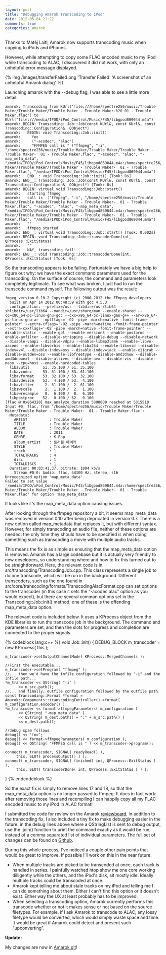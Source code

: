 ```yaml
---
layout: post
title: "Debugging Amarok Transcoding to iPod"
date: 2012-05-04 21:22
comments: true
categories: amarok
---
```

Thanks to Matěj Laitl, Amarok now supports transcoding music when copying to iPods and iPhones.

However, while attempting to copy some FLAC encoded music to my iPod while transcoding to ALAC, I discovered it did not work, with only an unhelpful error message displayed.

{% img /images/transferFailed.png 'Transfer Failed' 'A screenshot of an unhelpful Amarok dialog' %}

Launching amarok with the --debug flag, I was able to see a little more detail:

	amarok: Transcoding from KUrl("file:///home/spectre256/music/Trouble Maker/Trouble Maker/Trouble Maker - Trouble Maker-%20 01 - Trouble Maker.flac") to KUrl("file:///media/IPOD/iPod_Control/Music/F45/libgpod869044.m4a")
	amarok: BEGIN: Transcoding::Job::Job(const KUrl&, const KUrl&, const Transcoding::Configuration&, QObject*)
	amarok:   BEGIN: void Transcoding::Job::init()
	amarok:     foo
	amarok:     ("-acodec", "alac")
	amarok:     "FFMPEG call is " ("ffmpeg", "-i", "/home/spectre256/music/Trouble Maker/Trouble Maker/Trouble Maker - Trouble Maker-  01 - Trouble Maker.flac", "-acodec", "alac", "-map_meta_data", "/media/IPOD/iPod_Control/Music/F45/libgpod869044.m4a:/home/spectre256/music/Trouble Maker/Trouble Maker/Trouble Maker - Trouble Maker-  01 - Trouble Maker.flac", "/media/IPOD/iPod_Control/Music/F45/libgpod869044.m4a")
	amarok:   END__: void Transcoding::Job::init() [Took: 0s]
	amarok: END__: Transcoding::Job::Job(const KUrl&, const KUrl&, const Transcoding::Configuration&, QObject*) [Took: 0s]
	amarok: BEGIN: virtual void Transcoding::Job::start()
	amarok:   starting ffmpeg
	amarok:   call is  ("ffmpeg", "-i", "/home/spectre256/music/Trouble Maker/Trouble Maker/Trouble Maker - Trouble Maker-  01 - Trouble Maker.flac", "-acodec", "alac", "-map_meta_data", "/media/IPOD/iPod_Control/Music/F45/libgpod869044.m4a:/home/spectre256/music/Trouble Maker/Trouble Maker/Trouble Maker - Trouble Maker-  01 - Trouble Maker.flac", "/media/IPOD/iPod_Control/Music/F45/libgpod869044.m4a")
	amarok:   ""
	amarok:   ffmpeg started
	amarok: END__: virtual void Transcoding::Job::start() [Took: 0.002s]
	amarok: BEGIN: void Transcoding::Job::transcoderDone(int, QProcess::ExitStatus)
	amarok:   ""
	amarok:   NAY, transcoding fail!
	amarok: END__: void Transcoding::Job::transcoderDone(int, QProcess::ExitStatus) [Took: 0s]

So the transcoding appears to be failing. Fortunately we have a big help to figure out why: we have the exact command parameters used for the transcoding.
On the surface of course, the command and parameters look completely legitimate.
To see what was broken, I just had to run the transcode command myself. The following output was the result:

	fmpeg version 0.10.2 Copyright (c) 2000-2012 the FFmpeg developers
	  built on Apr 14 2012 00:48:59 with gcc 4.5.3
	  configuration: --prefix=/usr --libdir=/usr/lib64 --shlibdir=/usr/lib64 --mandir=/usr/share/man --enable-shared --cc=x86_64-pc-linux-gnu-gcc --cxx=x86_64-pc-linux-gnu-g++ --ar=x86_64-pc-linux-gnu-ar --optflags='-O2 -pipe -march=native -fomit-frame-pointer' --extra-cflags='-O2 -pipe -march=native -fomit-frame-pointer' --extra-cxxflags='-O2 -pipe -march=native -fomit-frame-pointer' --disable-static --enable-gpl --enable-version3 --enable-postproc --enable-avfilter --disable-stripping --disable-debug --disable-network --disable-vaapi --disable-vdpau --enable-libmp3lame --enable-libvo-aacenc --enable-libvorbis --enable-libx264 --enable-libxvid --disable-indev=v4l --disable-indev=oss --disable-indev=jack --enable-x11grab --disable-outdev=oss --enable-libfreetype --disable-amd3dnow --disable-amd3dnowext --disable-altivec --disable-avx --disable-vis --disable-neon --cpu=host --enable-hardcoded-tables
	  libavutil      51. 35.100 / 51. 35.100
	  libavcodec     53. 61.100 / 53. 61.100
	  libavformat    53. 32.100 / 53. 32.100
	  libavdevice    53.  4.100 / 53.  4.100
	  libavfilter     2. 61.100 /  2. 61.100
	  libswscale      2.  1.100 /  2.  1.100
	  libswresample   0.  6.100 /  0.  6.100
	  libpostproc    52.  0.100 / 52.  0.100
	[flac @ 0x864320] max_analyze_duration 5000000 reached at 5015510
	Input #0, flac, from '/home/spectre256/music/Trouble Maker/Trouble Maker/Trouble Maker - Trouble Maker-  01 - Trouble Maker.flac':
	  Metadata:
	    ARTIST          : Trouble Maker
	    TITLE           : Trouble Maker
	    ALBUM           : Trouble Maker
	    DATE            : 2011
	    GENRE           : K-Pop
	    album_artist    : 트러블 메이커
	    STYLE           : Trouble Maker
	    track           : 1
	    TOTALTRACKS     : 4
	    disc            : 1
	    TOTALDISCS      : 1
	  Duration: 00:03:41.37, bitrate: 1004 kb/s
	    Stream #0:0: Audio: flac, 44100 Hz, stereo, s16
	Unrecognized option 'map_meta_data'
	Failed to set value '/media/IPOD/iPod_Control/Music/F45/libgpod869044.m4a:/home/spectre256/music/Trouble Maker/Trouble Maker/Trouble Maker - Trouble Maker-  01 - Trouble Maker.flac' for option 'map_meta_data'

It looks like it's the map\_meta\_data option causing issues.

After looking through the ffmpeg repository a bit, it seems map\_meta\_data was removed in version 0.10 after being depricated in version 0.7.
There is a new option called map\_metadata that replaces it, but with different syntax.
However, for simply transcoding an audio file, neither of these options are needed:
the only time they should have to be specified is when doing something such as transcoding a movie with multiple audio tracks.

This means the fix is as simple as ensuring that the map\_meta\_data option is removed. Amarok has a large codebase but it is actually very friendly to new developers, so understanding where and how to fix this turned out to be straightforward. Here, the relevant code is in src/transcoding/TranscodingJob.cpp.
This class represents a single job to do one transcode, which will be run in the background.
Different transcoders, such as the one found in src/core/transcoding/formats/TranscodingAlacFormat.cpp can set options to the transcoder (in this case it sets the "-acodec alac" option as you would expect), but there are several common options set in the Transcoding::Job::init() method; one of these is the offending map\_meta\_data option.

The relevant code is included below. It uses a KProcess object from the KDE libraries to run the transcode job in the background.
The command and parameters are set, and then the slots for progress and completion are connected to the proper signals.

{% codeblock lang:c++ %}
void
Job::init()
{
    DEBUG_BLOCK
    m_transcoder = new KProcess( this );

    m_transcoder->setOutputChannelMode( KProcess::MergedChannels );

    //First the executable...
    m_transcoder->setProgram( "ffmpeg" );
    //... then we'd have the infile configuration followed by "-i" and the infile path...
    *m_transcoder << QString( "-i" )
		  << m_src.path();
    //... and finally, outfile configuration followed by the outfile path.
    const Transcoding::Format *format = Amarok::Components::transcodingController()->format( m_configuration.encoder() );
    *m_transcoder << format->ffmpegParameters( m_configuration )
		  << QString( "-map_meta_data" )
		  << QString( m_dest.path() + ":" + m_src.path() )
		  << m_dest.path();

    //debug spam follows
    debug() << "foo";
    debug() << format->ffmpegParameters( m_configuration );
    debug() << QString( "FFMPEG call is " ) << m_transcoder->program();

    connect( m_transcoder, SIGNAL( readyRead() ),
	     this, SLOT( processOutput() ) );
    connect( m_transcoder, SIGNAL( finished( int, QProcess::ExitStatus ) ),
	     this, SLOT( transcoderDone( int, QProcess::ExitStatus ) ) );
}
{% endcodeblock %}

So the exact fix is simply to remove lines 17 and 18, so that the map\_meta\_data option is no longer passed to ffmpeg.
It does in fact work: after removing those lines and recompiling I can happily copy all my FLAC encoded music to my iPod in ALAC format!

I submitted the code for review on the Amarok [reviewboard](https://git.reviewboard.kde.org/r/104839/).
In addition to the transcoding fix, I also included a tiny fix to make debugging easier in the future: in the debug lines above where a QStringList is sent to debug output, use the .join() function to print the command exactly as it would be run, instead of a comma separated list of individual parameters.
The full set of changes can be found on [Github](https://github.com/orangejulius/amarok/tree/fixTranscode).

During this whole process, I've noticed a couple other pain points that would be great to improve. If possible I'll work on this in the near future:

* When multiple tracks are picked to be transcoded at once, each track is handled in series. I painfully watched htop show me one core working dilligently while the others, and the iPod's disk, sit mostly idle. Ideally multiple tracks could be transcoded at once.
* Amarok kept telling me about stale tracks on my iPod and telling me I can do something about them. Either I can't find this option or it doesn't exist. Either way the UX at least probably has to be improved.
* When selecting a transcoding option, Amarok currently performs this transcode whether or not it makes sense or not based on the source filetypes. For example, if I ask Amarok to transcode to ALAC, any lossy filetype would be converted, which would simply waste space and time. It would be great if Amarok could detect and prevent such "upconverting".

__Update:__

My changes are now in [Amarok git](http://quickgit.kde.org/index.php?p=amarok.git&a=commit&h=9b8d70d2ec7d581a8646c88ab1640c968c137dd7)!
